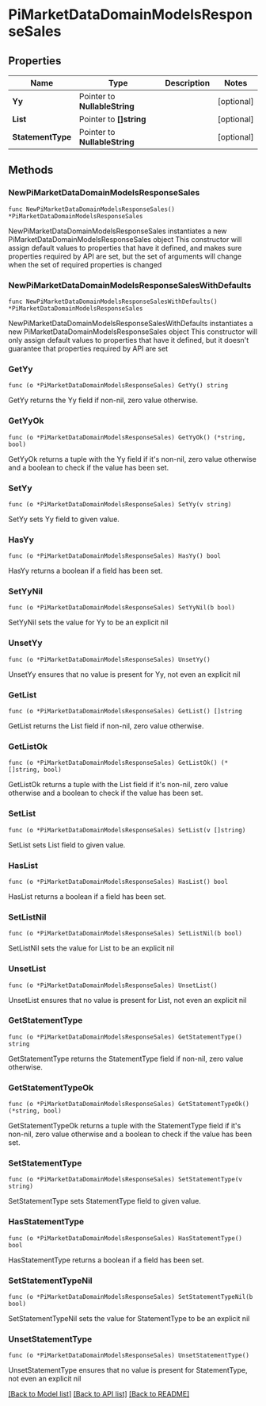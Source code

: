 # PiMarketDataDomainModelsResponseSales

## Properties

Name | Type | Description | Notes
------------ | ------------- | ------------- | -------------
**Yy** | Pointer to **NullableString** |  | [optional] 
**List** | Pointer to **[]string** |  | [optional] 
**StatementType** | Pointer to **NullableString** |  | [optional] 

## Methods

### NewPiMarketDataDomainModelsResponseSales

`func NewPiMarketDataDomainModelsResponseSales() *PiMarketDataDomainModelsResponseSales`

NewPiMarketDataDomainModelsResponseSales instantiates a new PiMarketDataDomainModelsResponseSales object
This constructor will assign default values to properties that have it defined,
and makes sure properties required by API are set, but the set of arguments
will change when the set of required properties is changed

### NewPiMarketDataDomainModelsResponseSalesWithDefaults

`func NewPiMarketDataDomainModelsResponseSalesWithDefaults() *PiMarketDataDomainModelsResponseSales`

NewPiMarketDataDomainModelsResponseSalesWithDefaults instantiates a new PiMarketDataDomainModelsResponseSales object
This constructor will only assign default values to properties that have it defined,
but it doesn't guarantee that properties required by API are set

### GetYy

`func (o *PiMarketDataDomainModelsResponseSales) GetYy() string`

GetYy returns the Yy field if non-nil, zero value otherwise.

### GetYyOk

`func (o *PiMarketDataDomainModelsResponseSales) GetYyOk() (*string, bool)`

GetYyOk returns a tuple with the Yy field if it's non-nil, zero value otherwise
and a boolean to check if the value has been set.

### SetYy

`func (o *PiMarketDataDomainModelsResponseSales) SetYy(v string)`

SetYy sets Yy field to given value.

### HasYy

`func (o *PiMarketDataDomainModelsResponseSales) HasYy() bool`

HasYy returns a boolean if a field has been set.

### SetYyNil

`func (o *PiMarketDataDomainModelsResponseSales) SetYyNil(b bool)`

 SetYyNil sets the value for Yy to be an explicit nil

### UnsetYy
`func (o *PiMarketDataDomainModelsResponseSales) UnsetYy()`

UnsetYy ensures that no value is present for Yy, not even an explicit nil
### GetList

`func (o *PiMarketDataDomainModelsResponseSales) GetList() []string`

GetList returns the List field if non-nil, zero value otherwise.

### GetListOk

`func (o *PiMarketDataDomainModelsResponseSales) GetListOk() (*[]string, bool)`

GetListOk returns a tuple with the List field if it's non-nil, zero value otherwise
and a boolean to check if the value has been set.

### SetList

`func (o *PiMarketDataDomainModelsResponseSales) SetList(v []string)`

SetList sets List field to given value.

### HasList

`func (o *PiMarketDataDomainModelsResponseSales) HasList() bool`

HasList returns a boolean if a field has been set.

### SetListNil

`func (o *PiMarketDataDomainModelsResponseSales) SetListNil(b bool)`

 SetListNil sets the value for List to be an explicit nil

### UnsetList
`func (o *PiMarketDataDomainModelsResponseSales) UnsetList()`

UnsetList ensures that no value is present for List, not even an explicit nil
### GetStatementType

`func (o *PiMarketDataDomainModelsResponseSales) GetStatementType() string`

GetStatementType returns the StatementType field if non-nil, zero value otherwise.

### GetStatementTypeOk

`func (o *PiMarketDataDomainModelsResponseSales) GetStatementTypeOk() (*string, bool)`

GetStatementTypeOk returns a tuple with the StatementType field if it's non-nil, zero value otherwise
and a boolean to check if the value has been set.

### SetStatementType

`func (o *PiMarketDataDomainModelsResponseSales) SetStatementType(v string)`

SetStatementType sets StatementType field to given value.

### HasStatementType

`func (o *PiMarketDataDomainModelsResponseSales) HasStatementType() bool`

HasStatementType returns a boolean if a field has been set.

### SetStatementTypeNil

`func (o *PiMarketDataDomainModelsResponseSales) SetStatementTypeNil(b bool)`

 SetStatementTypeNil sets the value for StatementType to be an explicit nil

### UnsetStatementType
`func (o *PiMarketDataDomainModelsResponseSales) UnsetStatementType()`

UnsetStatementType ensures that no value is present for StatementType, not even an explicit nil

[[Back to Model list]](../README.md#documentation-for-models) [[Back to API list]](../README.md#documentation-for-api-endpoints) [[Back to README]](../README.md)


